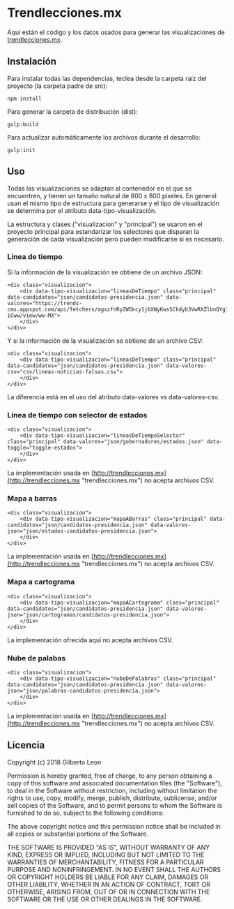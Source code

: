 # Trendlecciones.mx #

Aquí están el código y los datos usados para generar las visualizaciones de [trendlecciones.mx](http://trendlecciones.mx "trendlecciones.mx").

## Instalación ##

Para instalar todas las dependencias, teclea desde la carpeta raíz del proyecto (la carpeta padre de src):

    npm install

Para generar la carpeta de distribución (dist):

    gulp:build

Para actualizar automáticamente los archivos durante el desarrollo:

    gulp:init

## Uso ##

Todas las visualizaciones se adaptan al contenedor en el que se encuentren, y tienen un tamaño natural de 800 x 800 pixeles. En general usan el mismo tipo de estructura para generarse y el tipo de visualización se determina por el atributo data-tipo-visualización.

La estructura y clases ("visualizacion" y "principal") se usaron en el proyecto principal para estandarizar los selectores que disparan la generación de cada visualización pero pueden modificarse si es necesario. 

### Línea de tiempo ###

Si la información de la visualización se obtiene de un archivo JSON:

    <div class="visualizacion">
        <div data-tipo-visualizacion="lineasDeTiempo" class="principal" data-candidatos="json/candidatos-presidencia.json" data-valores="https://trends-cms.appspot.com/api/fetchers/agxzfnRyZW5kcy1jbXNyKwsSCkdyb3VwRXZlbnQYgICAgPyEhgoMCxIHRmV0Y2hlchiAgICg8Y-iCww/view/ww-MX">
        </div>
    </div>

Y si la información de la visualización se obtiene de un archivo CSV:

	<div class="visualizacion">
    	<div data-tipo-visualizacion="lineasDeTiempo" class="principal" data-candidatos="json/candidatos-presidencia.json" data-valores-csv="csv/lineas-noticias-falsas.csv">
        </div>
    </div>

La diferencia está en el uso del atributo data-valores vs data-valores-csv.

### Línea de tiempo con selector de estados ###

	<div class="visualizacion">
		<div data-tipo-visualizacion="lineasDeTiempoSelector" class="principal" data-valores="json/gobernadores/estados.json" data-toggle="toggle-estados">
		</div>
	</div>

La implementación usada en [http://trendlecciones.mx](http://trendlecciones.mx "trendlecciones.mx") no acepta archivos CSV.

### Mapa a barras ###

	<div class="visualizacion">
		<div data-tipo-visualizacion="mapaABarras" class="principal" data-candidatos="json/candidatos-presidencia.json" data-valores-json="json/estados-candidatos-presidencia.json">
		</div>
	</div>

La implementación usada en [http://trendlecciones.mx](http://trendlecciones.mx "trendlecciones.mx") no acepta archivos CSV.

### Mapa a cartograma ###

	<div class="visualizacion">
		<div data-tipo-visualizacion="mapaACartograma" class="principal" data-candidatos="json/candidatos-presidencia.json" data-valores-json="json/cartogramas/candidatos-presidencia.json">
		</div>
	</div>

La implementación ofrecida aquí no acepta archivos CSV.

### Nube de palabas ###

	<div class="visualizacion">
		<div data-tipo-visualizacion="nubeDePalabras" class="principal" data-candidatos="json/candidatos-presidencia.json" data-valores-json="json/palabras-candidatos-presidencia.json">
		</div>
	</div>

La implementación usada en [http://trendlecciones.mx](http://trendlecciones.mx "trendlecciones.mx") no acepta archivos CSV.

## Licencia ##

Copyright (c) 2018 Gilberto Leon

Permission is hereby granted, free of charge, to any person obtaining a copy of this software and associated documentation files (the "Software"), to deal in the Software without restriction, including without limitation the rights to use, copy, modify, merge, publish, distribute, sublicense, and/or sell copies of the Software, and to permit persons to whom the Software is furnished to do so, subject to the following conditions:

The above copyright notice and this permission notice shall be included in all copies or substantial portions of the Software.

THE SOFTWARE IS PROVIDED "AS IS", WITHOUT WARRANTY OF ANY KIND, EXPRESS OR IMPLIED, INCLUDING BUT NOT LIMITED TO THE WARRANTIES OF MERCHANTABILITY, FITNESS FOR A PARTICULAR PURPOSE AND NONINFRINGEMENT. IN NO EVENT SHALL THE AUTHORS OR COPYRIGHT HOLDERS BE LIABLE FOR ANY CLAIM, DAMAGES OR OTHER LIABILITY, WHETHER IN AN ACTION OF CONTRACT, TORT OR OTHERWISE, ARISING FROM, OUT OF OR IN CONNECTION WITH THE SOFTWARE OR THE USE OR OTHER DEALINGS IN THE SOFTWARE.